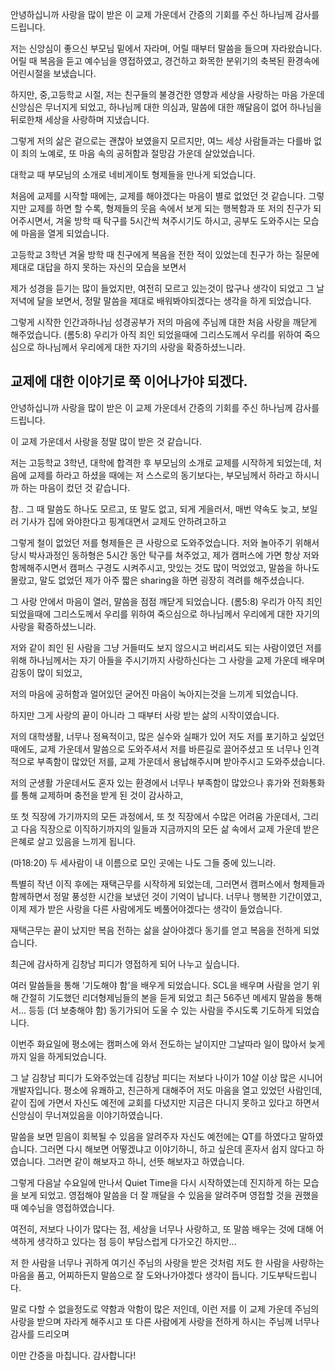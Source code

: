 안녕하십니까 사랑을 많이 받은 이 교제 가운데서 간증의 기회를 주신 하나님께 감사를 드립니다.

저는 신앙심이 좋으신 부모님 밑에서 자라며, 어릴 때부터 말씀을 들으며 자라왔습니다.
어릴 때 복음을 듣고 예수님을 영접하였고, 경건하고 화목한 분위기의 축복된 환경속에 어린시절을 보냈습니다.

하지만, 중,고등학교 시절, 저는 친구들의 불경건한 영향과 세상을 사랑하는 마음 가운데 신앙심은 무너지게 되었고, 
하나님께 대한 의심과, 말씀에 대한 깨달음이 없어 하나님을 뒤로한채 세상을 사랑하며 지냈습니다.

그렇게 저의 삶은 겉으로는 괜찮아 보였을지 모르지만, 여느 세상 사람들과는 다를바 없이 
죄의 노예로, 또 마음 속의 공허함과 절망감 가운데 살았었습니다.

대학교 때 부모님의 소개로 네비게이토 형제들을 만나게 되었습니다.

처음에 교제를 시작할 때에는, 교제를 해야겠다는 마음이 별로 없었던 것 같습니다.
그렇지만 교제를 하면 할 수록, 형제들의 웃음 속에서 보게 되는 행복함과
또 저의 친구가 되어주시면서, 겨울 방학 때 탁구를 5시간씩 쳐주시기도 하시고, 공부도 도와주시는 모습에
마음을 열게 되었습니다.

고등학교 3학년 겨울 방학 때 친구에게 복음을 전한 적이 있었는데
친구가 하는 질문에 제대로 대답을 하지 못하는 자신의 모습을 보면서

제가 성경을 듣기는 많이 들었지만, 여전히 모르고 있는것이 많구나 생각이 되었고
그 날 저녁에 달을 보면서, 정말 말씀을 제대로 배워봐야되겠다는 생각을 하게 되었습니다.

그렇게 시작한 인간과하나님 성경공부가 저의 마음에 주님께 대한 처음 사랑을 깨닫게 해주었습니다.
(롬5:8) 우리가 아직 죄인 되었을때에 그리스도께서 우리를 위하여 죽으심으로 하나님께서 우리에게 대한 자기의 사랑을 확증하셨느니라.


## 교제에 대한 이야기로 쭉 이어나가야 되겠다.
안녕하십니까 사랑을 많이 받은 이 교제 가운데서 간증의 기회를 주신 하나님께 감사를 드립니다.

이 교제 가운데서 사랑을 정말 많이 받은 것 같습니다.

저는 고등학교 3학년, 대학에 합격한 후 부모님의 소개로 교제를 시작하게 되었는데,
처음에 교제를 하라고 하셨을 때에는 저 스스로의 동기보다는, 
부모님께서 하라고 하시니까 하는 마음이 컸던 것 같습니다.

참.. 그 때 말씀도 하나도 모르고, 또 말도 없고, 되게 게을러서, 
매번 약속도 늦고, 보일러 기사가 집에 와야한다고 핑계대면서 교제도 안하려고하고

그렇게 철이 없었던 저를 형제들은 큰 사랑으로 도와주었습니다.
저와 놀아주기 위해서 당시 박사과정인 동하형은 5시간 동안 탁구를 쳐주었고,
제가 캠퍼스에 가면 항상 저와 함께해주시면서 캠퍼스 구경도 시켜주시고, 맛있는 것도 많이 먹었었고,
말씀을 하나도 몰랐고, 말도 없었던 제가 아주 짧은 sharing을 하면 굉장히 격려를 해주셨습니다.

그 사랑 안에서 마음이 열러, 말씀을 점점 깨닫게 되었습니다.
(롬5:8) 우리가 아직 죄인 되었을때에 그리스도께서 우리를 위하여 죽으심으로 하나님께서 우리에게 대한 자기의 사랑을 확증하셨느니라.

저와 같이 죄인 된 사람을 그냥 거들떠도 보지 않으시고 버리셔도 되는 사람이였던 저를위해 
하나님께서는 자기 아들을 주시기까지 사랑하신다는 그 사랑을 교제 가운데 배우며 감동이 많이 되었고,

저의 마음에 공허함과 얼어있던 굳어진 마음이 녹아지는것을 느끼게 되었습니다.

하지만 그게 사랑의 끝이 아니라 그 때부터 사랑 받는 삶의 시작이였습니다.

저의 대학생활, 너무나 정욕적이고, 많은 실수와 실패가 있어 저도 저를 포기하고 싶었던 때에도,
교제 가운데서 말씀으로 도와주셔서 저를 바른길로 끌어주셨고
또 너무나 인격적으로 부족함이 많았던 저를, 교제 가운데서 용납해주시며 받아주시고 도와주셨습니다.

저의 군생활 가운데서도 혼자 있는 환경에서 너무나 부족함이 많았으나 
휴가와 전화통화를 통해 교제하며 충전을 받게 된 것이 감사하고,

또 첫 직장에 가기까지의 모든 과정에서,
또 첫 직장에서 수많은 어려움 가운데서,
그리고 다음 직장으로 이직하기까지의 일들과
지금까지의 모든 삶 속에서 교제 가운데 받은 은혜로 살고 있음을 느끼게 됩니다.

(마18:20) 두 세사람이 내 이름으로 모인 곳에는 나도 그들 중에 있느니라.

특별히 작년 이직 후에는 재택근무를 시작하게 되었는데,
그러면서 캠퍼스에서 형제들과 함께하면서 정말 풍성한 시간을 보냈던 것이 기억이 납니다.
너무나 행복한 기간이였고, 이제 제가 받은 사랑을 다른 사람에게도 베풀어야겠다는 생각이 들었습니다.

재택근무는 끝이 났지만
복음 전하는 삶을 살아야겠다 동기를 얻고 복음을 전하게 되었습니다.

최근에 감사하게 김창남 피디가 영접하게 되어 나누고 싶습니다.

여러 말씀들을 통해 '기도해야 함'을 배우게 되었습니다.
SCL을 배우며 사람을 얻기 위해 간절히 기도했던 리더형제님들의 본을 듣게 되었고
최근 56주년 메세지 말씀을 통해서... 등등 (더 보충해야 함)
동기가되어 도울 수 있는 사람을 주시도록 기도하게 되었습니다.

이번주 화요일에 평소에는 캠퍼스에 와서 전도하는 날이지만
그날따라 일이 많아서 늦게까지 일을 하게되었습니다.

그 날 김창남 피디가 도와주었는데 
김창남 피디는 저보다 나이가 10살 이상 많은 시니어 개발자입니다.
평소에 유쾌하고, 친근하게 대해주어 저도 마음을 열고 있었던 사람인데,
같이 집에 가면서 자신도 예전에 교회를 다녔지만 지금은 다니지 못하고 있다고 하면서
신앙심이 무너져있음을 이야기하였습니다.

말씀을 보면 믿음이 회복될 수 있음을 알려주자
자신도 예전에는 QT를 하였다고 말하였습니다.
그러면 다시 해보면 어떻겠냐고 이야기하니, 하고 싶은데 혼자서 쉽지 않다고 하였습니다.
그러면 같이 해보자고 하니, 선뜻 해보자고 하였습니다.

그렇게 다음날 수요일에 만나서 Quiet Time을 다시 시작하였는데
진지하게 하는 모습을 보게 되었고. 영접해야 말씀을 더 잘 깨달을 수 있음을 알려주며
영접할 것을 권했을 때 예수님을 영접하였습니다.

여전히, 저보다 나이가 많다는 점,
세상을 너무나 사랑하고, 또 말씀 배우는 것에 대해 어색하게 생각하고 있다는 점 등이
부담스럽게 다가오긴 하지만...

저 한 사람을 너무나 귀하게 여기신 주님의 사랑을 받은 것처럼
저도 한 사람을 사랑하는 마음을 품고, 어찌하든지 말씀으로 잘 도와나가야겠다 생각이 듭니다.
기도부탁드립니다.

말로 다할 수 없을정도로 약함과 악함이 많은 저인데,
이런 저를 이 교제 가운데 주님의 사랑을 받으며 자라게 해주시고
또 다른 사람에게 사랑을 전하게 하시는 주님께 너무나 감사를 드리오며

이만 간증을 마칩니다. 감사합니다!